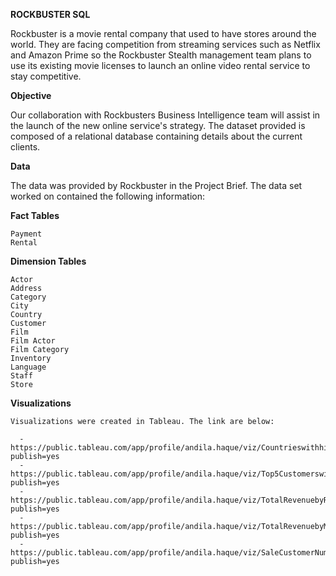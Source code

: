 ****ROCKBUSTER SQL****

  Rockbuster is a movie rental company that used to have stores around the world. They are facing competition from streaming services such as Netflix and Amazon Prime so the Rockbuster     Stealth management team plans to use its existing movie licenses to launch an online video rental service to stay competitive.
  
**Objective**

  Our collaboration with Rockbusters Business Intelligence team will assist in the launch of the new online service's strategy. The dataset provided is composed of a relational database   containing details about the current clients.
  
**Data**

  The data was provided by Rockbuster in the Project Brief. The data set worked on contained the following information:

**Fact Tables**

    Payment
    Rental
    
**Dimension Tables**

    Actor
    Address
    Category
    City
    Country
    Customer
    Film
    Film Actor
    Film Category
    Inventory
    Language
    Staff
    Store

**Visualizations**
    
    Visualizations were created in Tableau. The link are below:

      -https://public.tableau.com/app/profile/andila.haque/viz/Countrieswithhighestrevenueinmovies/Sheet1?publish=yes 
      -https://public.tableau.com/app/profile/andila.haque/viz/Top5Customerswithhighestrevenue/Sheet1?publish=yes
      -https://public.tableau.com/app/profile/andila.haque/viz/TotalRevenuebyRating_16962938416240/Sheet2?publish=yes
      -https://public.tableau.com/app/profile/andila.haque/viz/TotalRevenuebyMovie/Sheet3?publish=yes
      -https://public.tableau.com/app/profile/andila.haque/viz/SaleCustomerNumbersacrossgeographicregions/Sheet4?publish=yes
